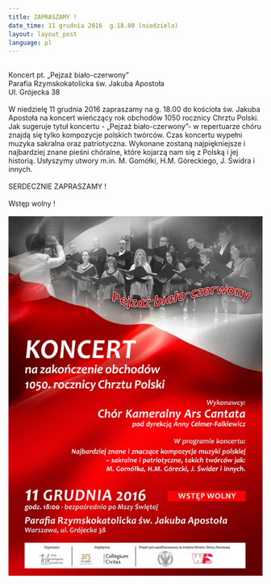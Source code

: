 ```yaml
---
title: ZAPRASZAMY !
date_time: 11 grudnia 2016  g.18.00 (niedziela)
layout: layout_post
language: pl
---
```

<br>
Koncert pt. „Pejzaż biało-czerwony” <br>
Parafia Rzymskokatolicka  św. Jakuba Apostoła <br>
Ul. Grójecka 38
<br><br> 
W niedzielę 11 grudnia 2016 zapraszamy na g. 18.00 do kościoła św. Jakuba Apostoła
na koncert wieńczący rok obchodów 1050 rocznicy Chrztu Polski. 
Jak sugeruje tytuł koncertu - „Pejzaż biało-czerwony”-  w repertuarze chóru znajdą się tylko kompozycje
polskich twórców. Czas koncertu wypełni muzyka sakralna oraz patriotyczna.
Wykonane zostaną najpiękniejsze i najbardziej znane pieśni chóralne, które kojarzą nam się z Polską
i jej historią. Usłyszymy utwory m.in. M. Gomółki, H.M. Góreckiego, J. Świdra i innych.
<br><br>
SERDECZNIE ZAPRASZAMY !
<br><br>
Wstęp wolny !
<br>
<br>
<img src="/img/posters/patriotyczny_11grudnia.jpg" alt="patriotyczny_11grudnia">




